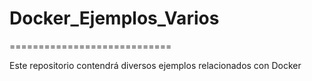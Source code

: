 # Docker_Ejemplos_Varios
============================

Este repositorio contendrá diversos ejemplos relacionados con Docker 
